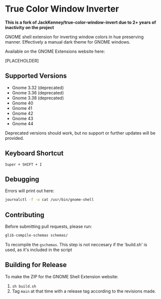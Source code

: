 # True Color Window Inverter

**This is a fork of JackKenney/true-color-window-invert due to 2+ years of inactivity on the project**

GNOME shell extension for inverting window colors in hue preserving manner. Effectively a manual dark theme for GNOME windows.

Available on the GNOME Extensions website here:

[PLACEHOLDER]

## Supported Versions

- Gnome 3.32 (deprecated)
- Gnome 3.36 (deprecated)
- Gnome 3.38 (deprecated)
- Gnome 40
- Gnome 41
- Gnome 42
- Gnome 43
- Gnome 44

Deprecated versions should work, but no support or further updates will be provided.

## Keyboard Shortcut

`Super + SHIFT + I`

## Debugging

Errors will print out here:
```bash
journalctl -f -o cat /usr/bin/gnome-shell
```

## Contributing

Before submitting pull requests, please run:

```bash
glib-compile-schemas schemas/
```

To recompile the `gschemas`.
This step is not neccesary if the 'build.sh' is used, as it's included in the script

## Building for Release

To make the ZIP for the GNOME Shell Extension website: 

1. `sh build.sh`
2. Tag `main` at that time with a release tag according to the revisions made.
